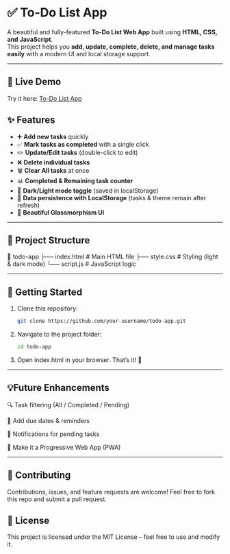 # ✅ To-Do List App

A beautiful and fully-featured **To-Do List Web App** built using **HTML, CSS, and JavaScript**.  
This project helps you **add, update, complete, delete, and manage tasks easily** with a modern UI and local storage support.

---
## 🔗 Live Demo
Try it here: [To-Do List App](https://nileshkumarpaul.github.io/To_Do_List/)

## ✨ Features
- ➕ **Add new tasks** quickly  
- ✅ **Mark tasks as completed** with a single click  
- ✏️ **Update/Edit tasks** (double-click to edit)  
- ❌ **Delete individual tasks**  
- 🗑️ **Clear All tasks** at once  
- 📊 **Completed & Remaining task counter**  
- 🌙 **Dark/Light mode toggle** (saved in localStorage)  
- 💾 **Data persistence with LocalStorage** (tasks & theme remain after refresh)  
- 🎨 **Beautiful Glassmorphism UI**

---

## 📂 Project Structure
📂 todo-app
├── index.html # Main HTML file
├── style.css # Styling (light & dark mode)
└── script.js # JavaScript logic

---

## 🚀 Getting Started
1. Clone this repository:
   ```bash
   git clone https://github.com/your-username/todo-app.git
2. Navigate to the project folder:
   ```bash
   cd todo-app
4. Open index.html in your browser. That’s it! 🎉
---

## 💡Future Enhancements

🔍 Task filtering (All / Completed / Pending)

📅 Add due dates & reminders

🔔 Notifications for pending tasks

📱 Make it a Progressive Web App (PWA)

---
## 🤝 Contributing

Contributions, issues, and feature requests are welcome!
Feel free to fork this repo and submit a pull request.

## 📜 License

This project is licensed under the MIT License – feel free to use and modify it.


